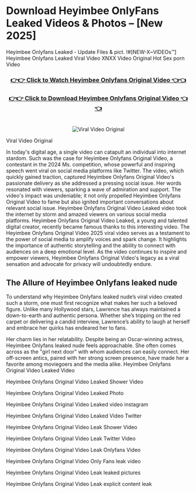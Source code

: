# Download Heyimbee OnlyFans Leaked Videos & Photos – [New 2025]

Heyimbee Onlyfans Leaked - Update Files & pict. !#[NEW-X~VIDEOs™] Heyimbee Onlyfans Leaked Viral Video XNXX Video Original Hot Sex porn Video
<br>
<div align="center">
<h3><a href="https://links2leaks.com?utm_source=heyimbee&utm_medium=gitlong" rel="nofollow">👉👉 Click to Watch Heyimbee Onlyfans Original Video 👈👈</a></h3>
<h3><a href="https://links2leaks.com?utm_source=heyimbee&utm_medium=gitlong" rel="nofollow">👉👉 Click to Download Heyimbee Onlyfans Original Video 👈👈</a></h3>
<br>
<a href="https://links2leaks.com?utm_source=heyimbee&utm_medium=gitlong" rel="nofollow"><img src="https://i.ibb.co/Gkj2r4b/banner.png" alt="Viral Video Original" style="max-width: 100%; display: inline-block;" data-target="animated-image.originalImage"></a>
</div>

Viral Video Original

In today's digital age, a single video can catapult an individual into internet stardom. Such was the case for Heyimbee Onlyfans Original Video, a contestant in the 2024 Ms. competition, whose powerful and inspiring speech went viral on social media platforms like Twitter.
The video, which quickly gained traction, captured Heyimbee Onlyfans Original Video's passionate delivery as she addressed a pressing social issue. Her words resonated with viewers, sparking a wave of admiration and support. The video's impact was undeniable; it not only propelled Heyimbee Onlyfans Original Video to fame but also ignited important conversations about relevant social issue.
Heyimbee Onlyfans Original Video Leaked video took the internet by storm and amazed viewers on various social media platforms. Heyimbee Onlyfans Original Video Leaked, a young and talented digital creator, recently became famous thanks to this interesting video.
The Heyimbee Onlyfans Original Video 2025 viral video serves as a testament to the power of social media to amplify voices and spark change. It highlights the importance of authentic storytelling and the ability to connect with audiences on a deep emotional level. As the video continues to inspire and empower viewers, Heyimbee Onlyfans Original Video's legacy as a viral sensation and advocate for privacy will undoubtedly endure.

<h2>The Allure of Heyimbee Onlyfans leaked nude</h2>


To understand why Heyimbee Onlyfans leaked nude’s viral video created such a storm, one must first recognize what makes her such a beloved figure. Unlike many Hollywood stars, Lawrence has always maintained a down-to-earth and authentic persona. Whether she’s tripping on the red carpet or delivering a candid interview, Lawrence’s ability to laugh at herself and embrace her quirks has endeared her to fans.

Her charm lies in her relatability. Despite being an Oscar-winning actress, Heyimbee Onlyfans leaked nude feels approachable. She often comes across as the "girl next door" with whom audiences can easily connect. Her off-screen antics, paired with her strong screen presence, have made her a favorite among moviegoers and the media alike.
Heyimbee Onlyfans Original Video Leaked Video

Heyimbee Onlyfans Original Video Leaked Shower Video

Heyimbee Onlyfans Original Video Leaked Photo

Heyimbee Onlyfans Original Video Leaked video instagram

Heyimbee Onlyfans Original Video Leaked Video Twitter

Heyimbee Onlyfans Original Video Leak Shower Video

Heyimbee Onlyfans Original Video Leak Twitter Video

Heyimbee Onlyfans Original Video Leak Onlyfans Video

Heyimbee Onlyfans Original Video Only Fans leak video

Heyimbee Onlyfans Original Video Leak leaked pictures

Heyimbee Onlyfans Original Video Leak explicit content leak